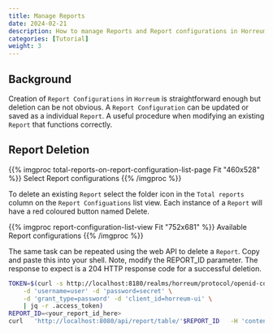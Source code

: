 ```yaml
---
title: Manage Reports
date: 2024-02-21
description: How to manage Reports and Report configurations in Horreum
categories: [Tutorial]
weight: 3
---
```


## Background

Creation of `Report Configurations` in `Horreum` is straightforward enough but deletion can be not obvious. A `Report Configuration` can be updated or saved as a individual `Report`. A useful procedure when modifying an existing `Report` that functions correctly.

## Report Deletion

{{% imgproc total-reports-on-report-configuration-list-page Fit "460x528" %}}
Select Report configurations
{{% /imgproc %}}

To delete an existing `Report` select the folder icon in the `Total reports` column on the `Report Configuations` list view. Each instance of a `Report` will have a red coloured button named Delete.

{{% imgproc report-configuration-list-view Fit "752x681" %}}
Available Report configurations
{{% /imgproc %}}

The same task can be repeated using the web API to delete a `Report`. Copy and paste this into your shell. Note, modify the REPORT_ID parameter. The response to expect is a 204 HTTP response code for a successful deletion.

```bash
TOKEN=$(curl -s http://localhost:8180/realms/horreum/protocol/openid-connect/token \
    -d 'username=user' -d 'password=secret' \
    -d 'grant_type=password' -d 'client_id=horreum-ui' \
    | jq -r .access_token)
REPORT_ID=<your_report_id_here>
curl   'http://localhost:8080/api/report/table/'$REPORT_ID   -H 'content-type: application/json' -H 'Authorization: Bearer '$TOKEN --request DELETE -v
```
